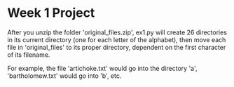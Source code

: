 Week 1 Project
===============

After you unzip the folder 'original_files.zip', ex1.py will create 26 directories in its current directory (one for each letter of the alphabet), then move each file in 'original_files' to its proper directory, dependent on the first character of its filename.

For example, the file 'artichoke.txt' would go into the directory 'a', 'bartholomew.txt' would go into 'b', etc.